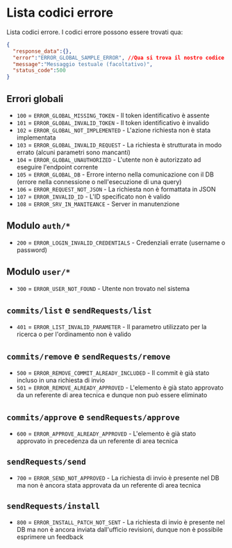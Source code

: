 # Lista codici errore

Lista codici errore. I codici errore possono essere trovati qua:

```json
{
  "response_data":{},
  "error":"ERROR_GLOBAL_SAMPLE_ERROR", //Qua si trova il nostro codice errore
  "message":"Messaggio testuale (facoltativo)",
  "status_code":500
}
```

## Errori globali
* `100` = `ERROR_GLOBAL_MISSING_TOKEN` - Il token identificativo è assente
* `101` = `ERROR_GLOBAL_INVALID_TOKEN` - Il token identificativo è invalido
* `102` = `ERROR_GLOBAL_NOT_IMPLEMENTED` - L'azione richiesta non è stata implementata
* `103` = `ERROR_GLOBAL_INVALID_REQUEST` - La richiesta è strutturata in modo errato (alcuni parametri sono mancanti)
* `104` = `ERROR_GLOBAL_UNAUTHORIZED` - L'utente non è autorizzato ad eseguire l'endpoint corrente
* `105` = `ERROR_GLOBAL_DB` - Errore interno nella comunicazione con il DB (errore nella connessione o nell'esecuzione di una query)
* `106` = `ERROR_REQUEST_NOT_JSON` - La richiesta non è formattata in JSON
* `107` = `ERROR_INVALID_ID` - L'ID specificato non è valido
* `108` = `ERROR_SRV_IN_MANITEANCE` - Server in manutenzione

## Modulo `auth/*`
* `200` = `ERROR_LOGIN_INVALID_CREDENTIALS` - Credenziali errate (username o password)

## Modulo `user/*`
* `300` = `ERROR_USER_NOT_FOUND` - Utente non trovato nel sistema

## `commits/list` e `sendRequests/list`
* `401` = `ERROR_LIST_INVALID_PARAMETER` - Il parametro utilizzato per la ricerca o per l'ordinamento non è valido

## `commits/remove` e `sendRequests/remove`
* `500` = `ERROR_REMOVE_COMMIT_ALREADY_INCLUDED` - Il commit è già stato incluso in una richiesta di invio
* `501` = `ERROR_REMOVE_ALREADY_APPROVED` - L'elemento è già stato approvato da un referente di area tecnica e dunque non può essere eliminato

## `commits/approve` e `sendRequests/approve`
* `600` = `ERROR_APPROVE_ALREADY_APPROVED` - L'elemento è già stato approvato in precedenza da un referente di area tecnica

## `sendRequests/send`
* `700` = `ERROR_SEND_NOT_APPROVED` - La richiesta di invio è presente nel DB ma non è ancora stata approvata da un referente di area tecnica

## `sendRequests/install`
* `800` = `ERROR_INSTALL_PATCH_NOT_SENT` - La richiesta di invio è presente nel DB ma non è ancora inviata dall'ufficio revisioni, dunque non è possibile esprimere un feedback